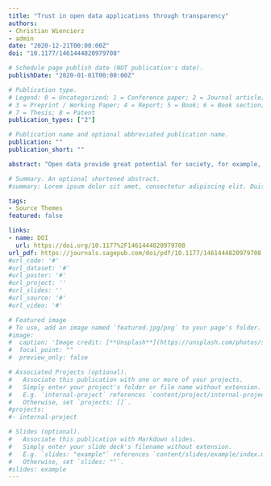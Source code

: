 ```yaml
---
title: "Trust in open data applications through transparency"
authors:
- Christian Wiencierz
- admin
date: "2020-12-21T00:00:00Z"
doi: "10.1177/1461444820979708"

# Schedule page publish date (NOT publication's date).
publishDate: "2020-01-01T00:00:00Z"

# Publication type.
# Legend: 0 = Uncategorized; 1 = Conference paper; 2 = Journal article;
# 3 = Preprint / Working Paper; 4 = Report; 5 = Book; 6 = Book section;
# 7 = Thesis; 8 = Patent
publication_types: ["2"]

# Publication name and optional abbreviated publication name.
publication: ""
publication_short: ""

abstract: "Open data provide great potential for society, for example, in the field of smart cities, from which all citizens might profit. The trust of these citizens is important for the integration of various data, like sensitive user data, into an open data ecosystem. In the following study, we analyzed whether transparency about the application of open data promotes trust. Furthermore, we formulated guidelines on how to create transparency regarding open data in an ethical way. Using an open-data-based fictitious smart city app, we conducted an experiment analyzing to what extent communication of the technical open data application process and the ethical self-commitment for the transparent communication of data application affect trust in the app’s provider. The results indicate that the more information users obtain regarding the use of open data, the more trustworthy they perceive the app provider to be, and the more likely they are to use the app."

# Summary. An optional shortened abstract.
#summary: Lorem ipsum dolor sit amet, consectetur adipiscing elit. Duis posuere tellus ac convallis placerat. Proin tincidunt magna sed ex sollicitudin condimentum.

tags:
- Source Themes
featured: false

links:
- name: DOI
  url: https://doi.org/10.1177%2F1461444820979708
url_pdf: https://journals.sagepub.com/doi/pdf/10.1177/1461444820979708
#url_code: '#'
#url_dataset: '#'
#url_poster: '#'
#url_project: ''
#url_slides: ''
#url_source: '#'
#url_video: '#'

# Featured image
# To use, add an image named `featured.jpg/png` to your page's folder. 
#image:
#  caption: 'Image credit: [**Unsplash**](https://unsplash.com/photos/s9CC2SKySJM)'
#  focal_point: ""
#  preview_only: false

# Associated Projects (optional).
#   Associate this publication with one or more of your projects.
#   Simply enter your project's folder or file name without extension.
#   E.g. `internal-project` references `content/project/internal-project/index.md`.
#   Otherwise, set `projects: []`.
#projects:
#- internal-project

# Slides (optional).
#   Associate this publication with Markdown slides.
#   Simply enter your slide deck's filename without extension.
#   E.g. `slides: "example"` references `content/slides/example/index.md`.
#   Otherwise, set `slides: ""`.
#slides: example
---
```

